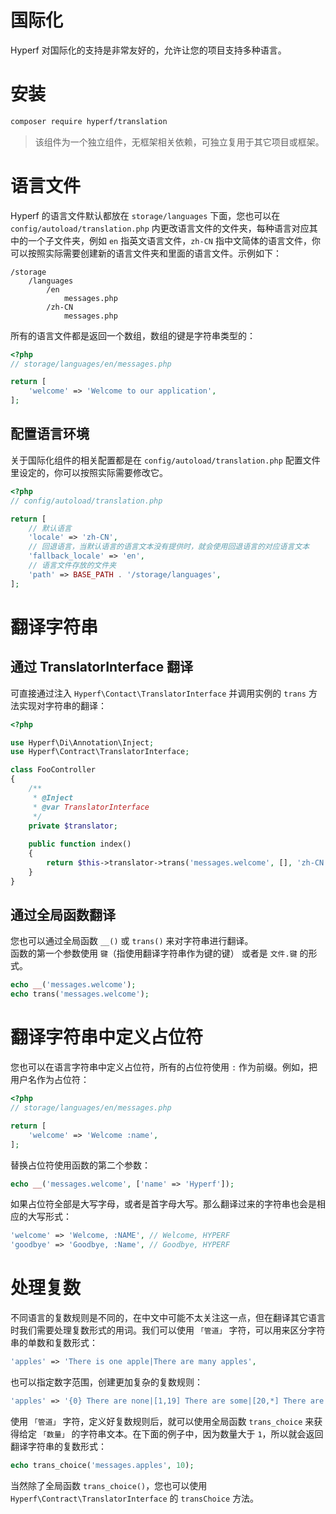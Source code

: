 # 国际化

Hyperf 对国际化的支持是非常友好的，允许让您的项目支持多种语言。

# 安装

```bash
composer require hyperf/translation
```

> 该组件为一个独立组件，无框架相关依赖，可独立复用于其它项目或框架。

# 语言文件

Hyperf 的语言文件默认都放在 `storage/languages` 下面，您也可以在 `config/autoload/translation.php` 内更改语言文件的文件夹，每种语言对应其中的一个子文件夹，例如 `en` 指英文语言文件，`zh-CN` 指中文简体的语言文件，你可以按照实际需要创建新的语言文件夹和里面的语言文件。示例如下：

```
/storage
    /languages
        /en
            messages.php
        /zh-CN
            messages.php
```

所有的语言文件都是返回一个数组，数组的键是字符串类型的：

```php
<?php
// storage/languages/en/messages.php

return [
    'welcome' => 'Welcome to our application',
];
```

## 配置语言环境

关于国际化组件的相关配置都是在 `config/autoload/translation.php` 配置文件里设定的，你可以按照实际需要修改它。

```php
<?php
// config/autoload/translation.php

return [
    // 默认语言
    'locale' => 'zh-CN',
    // 回退语言，当默认语言的语言文本没有提供时，就会使用回退语言的对应语言文本
    'fallback_locale' => 'en',
    // 语言文件存放的文件夹
    'path' => BASE_PATH . '/storage/languages',
];
```

# 翻译字符串

## 通过 TranslatorInterface 翻译

可直接通过注入 `Hyperf\Contact\TranslatorInterface` 并调用实例的 `trans` 方法实现对字符串的翻译：

```php
<?php

use Hyperf\Di\Annotation\Inject;
use Hyperf\Contract\TranslatorInterface;

class FooController
{
    /**
     * @Inject
     * @var TranslatorInterface
     */
    private $translator;
    
    public function index()
    {
        return $this->translator->trans('messages.welcome', [], 'zh-CN');
    }
}
```

## 通过全局函数翻译

您也可以通过全局函数 `__()` 或 `trans()` 来对字符串进行翻译。   
函数的第一个参数使用 `键`（指使用翻译字符串作为键的键） 或者是 `文件.键` 的形式。

```php
echo __('messages.welcome');
echo trans('messages.welcome');
```

# 翻译字符串中定义占位符

您也可以在语言字符串中定义占位符，所有的占位符使用 `:` 作为前缀。例如，把用户名作为占位符：

```php
<?php
// storage/languages/en/messages.php

return [
    'welcome' => 'Welcome :name',
];
```

替换占位符使用函数的第二个参数：

```php
echo __('messages.welcome', ['name' => 'Hyperf']);
```

如果占位符全部是大写字母，或者是首字母大写。那么翻译过来的字符串也会是相应的大写形式：

```php
'welcome' => 'Welcome, :NAME', // Welcome, HYPERF
'goodbye' => 'Goodbye, :Name', // Goodbye, HYPERF
```

# 处理复数

不同语言的复数规则是不同的，在中文中可能不太关注这一点，但在翻译其它语言时我们需要处理复数形式的用词。我们可以使用 `「管道」` 字符，可以用来区分字符串的单数和复数形式：

```php
'apples' => 'There is one apple|There are many apples',
```

也可以指定数字范围，创建更加复杂的复数规则：

```php
'apples' => '{0} There are none|[1,19] There are some|[20,*] There are many',
```

使用 `「管道」` 字符，定义好复数规则后，就可以使用全局函数 `trans_choice` 来获得给定 `「数量」` 的字符串文本。在下面的例子中，因为数量大于  `1`，所以就会返回翻译字符串的复数形式：

```php
echo trans_choice('messages.apples', 10);
```

当然除了全局函数 `trans_choice()`，您也可以使用 `Hyperf\Contract\TranslatorInterface` 的 `transChoice` 方法。